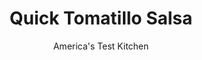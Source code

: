 ---
layout: ../../layouts/MarkdownPostLayout.astro
title: Quick Tomatillo Salsa
author: America's Test Kitchen
pubDate: 2023-03-15
description: "How do you infuse a lively green salsa with deeper flavor? Turn on the broiler."
image_url: https://res.cloudinary.com/hksqkdlah/image/upload/ar_1:1,c_fill,dpr_2.0,f_auto,fl_lossy.progressive.strip_profile,g_faces:auto,q_auto:low,w_344/42513-sfs-tomatillo-salsa-1
tags: ["Mexican","Vegetables","Make Ahead","Condiments","Superbowl"]
calories: 431
protein: 2
carbohydrates: 15
fats: 
fiber: 4
ingredients: ["1 , (28-ounce) can whole tomatillos, drained","1 tablespoon, extra-virgin olive oil","1 , small onion, chopped","1/2 cup, fresh cilantro leaves","1 , jalapeno chile, stemmed, seeded, and chopped","3 tablespoons, lime juice (2 limes)","1 , garlic clove, minced",", Salt","1/2 teaspoon, sugar"]
serves: 4
time: "35 minutes"
instructions: ["Adjust oven rack 6 inches from broiler element and heat broiler. Line rimmed baking sheet with aluminum foil. Toss half of tomatillos with 1 teaspoon oil and transfer to prepared sheet. Broil until tomatillos are spotty brown and skins begin to burst, 7 to 10 minutes. Transfer tomatillos to food processor and let cool completely.","Add onion, cilantro, jalapeno, lime juice, garlic, ¾ teaspoon salt, sugar, remaining tomatillos, and remaining 2 teaspoons oil to processor. Pulse until slightly chunky, 16 to 18 pulses. Season with salt to taste. Serve. (Salsa can be refrigerated for up to 2 days.)"]
nutrition: ["593 mg Potassium","87 mg Phosphorus","23 mg Calcium","1 mg Iron","43 mg Magnesium","552 mg Sodium","5 g Fat","3 mg Niacin (B3)","2 g Monounsaturated","1 g Polyunsaturated","32 mg Vitamin C","4 g Fiber","20 µg Folate (food)","9 g Sugars","29 µg Vitamin K","213 g Water","15 g Carbs","20 µg Folate equivalent (total)","2 g Protein","1 mg Vitamin E","20 µg Vitamin A","107 kcal Energy","431 calories"]
notes: "We developed this recipe using a 28-ounce can of tomatillos, but they are also available in 26-ounce cans. If you can find only a 26-ounce can, there’s no need to buy a second can to make up the extra 2 ounces. For more heat, reserve and add the jalapeno seeds."
---